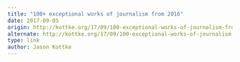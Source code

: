 ```yaml
---
title: "100+ exceptional works of journalism from 2016"
date: 2017-09-05
origin: http://kottke.org/17/09/100-exceptional-works-of-journalism-from-2016
alternate: http://kottke.org/17/09/100-exceptional-works-of-journalism-from-2016
type: link
author: Jason Kottke
---
```


